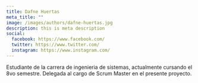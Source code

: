 ```yaml
---
title: Dafne Huertas
meta_title: ""
image: /images/authors/dafne-huertas.jpg
description: this is meta description
social:
  facebook: https://www.facebook.com/
  twitter: https://www.twitter.com/
  instagram: https://www.instagram.com/
---
```


Estudiante de la carrera de ingenieria de sistemas, actualmente cursando el 8vo semestre. Delegada al cargo de Scrum Master en el presente proyecto.
